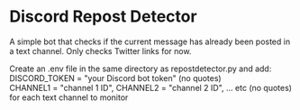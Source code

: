 # Discord Repost Detector
A simple bot that checks if the current message has already been posted in a text channel. Only checks Twitter links for now.  

Create an .env file in the same directory as repostdetector.py and add:  
DISCORD_TOKEN = "your Discord bot token" (no quotes)  
CHANNEL1 = "channel 1 ID", CHANNEL2 = "channel 2 ID", ... etc (no quotes) for each text channel to monitor
